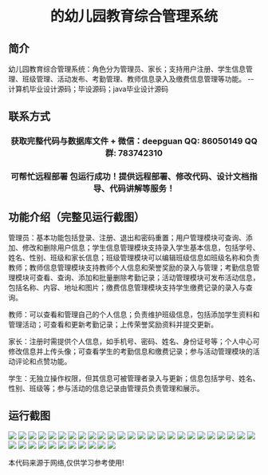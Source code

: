 <p><h1 align="center">的幼儿园教育综合管理系统</h1></p>

## 简介
幼儿园教育综合管理系统：角色分为管理员、家长；支持用户注册、学生信息管理、班级管理、活动发布、考勤管理、教师信息录入及缴费信息管理等功能。    --计算机毕业设计源码；毕设源码；java毕业设计源码


## 联系方式
<p><h3 align="center">获取完整代码与数据库文件 + 微信：deepguan QQ: 86050149 QQ群: 783742310</h3></p>
<p><h3 align="center">可帮忙远程部署 包运行成功！提供远程部署、修改代码、设计文档指导、代码讲解等服务！</h3></p>

## 功能介绍（完整见运行截图）
管理员：基本功能包括登录、注册、退出和密码重置；用户管理模块可查询、添加、修改和删除用户信息；学生信息管理模块支持录入学生基本信息，包括学号、姓名、性别、班级和家长信息；班级管理模块可以编辑班级信息如班级名称和负责教师；教师信息管理模块支持教师个人信息和荣誉奖励的录入与管理；考勤信息管理模块可查看、查询、添加和批量删除考勤记录；活动管理模块可发布活动信息，包括名称、内容、地址和图片；缴费信息管理模块支持学生缴费记录的录入与查询。

教师：可以查看和管理自己的个人信息；负责维护班级信息，包括添加学生资料和管理活动；可查看和更新考勤记录；上传荣誉奖励资料并提交更新。

家长：注册时需提供个人信息，如手机号、密码、姓名、身份证号等；个人中心可修改信息并上传头像；可查看学生的考勤信息和缴费记录；参与活动管理模块的活动评论和点赞功能。

学生：无独立操作权限，但其信息可被管理者录入与更新；信息包括学号、姓名、性别、班级等；参与活动的信息记录由管理员负责管理和展示。


## 运行截图
![](img/001.jpg)
![](img/002.jpg)
![](img/003.jpg)
![](img/004.jpg)
![](img/005.jpg)
![](img/006.jpg)
![](img/007.jpg)
![](img/008.jpg)
![](img/009.jpg)
![](img/010.jpg)
![](img/011.jpg)
![](img/012.jpg)
![](img/013.jpg)
![](img/014.jpg)
![](img/015.jpg)
![](img/016.jpg)
![](img/017.jpg)
![](img/018.jpg)
![](img/019.jpg)
![](img/020.jpg)
![](img/021.jpg)
![](img/022.jpg)
![](img/023.jpg)
![](img/024.jpg)
![](img/025.jpg)
![](img/026.jpg)
![](img/027.jpg)
![](img/028.jpg)
![](img/029.jpg)
![](img/030.jpg)
![](img/031.jpg)
![](img/032.jpg)
![](img/033.jpg)
![](img/034.jpg)
![](img/035.jpg)
![](img/036.jpg)

<p>本代码来源于网络,仅供学习参考使用!</p>
